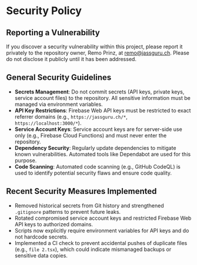 # Security Policy

## Reporting a Vulnerability

If you discover a security vulnerability within this project, please report it privately to the repository owner, Remo Prinz, at [remo@jassguru.ch](mailto:remo@jassguru.ch). Please do not disclose it publicly until it has been addressed.

## General Security Guidelines

- **Secrets Management**: Do not commit secrets (API keys, private keys, service account files) to the repository. All sensitive information must be managed via environment variables.
- **API Key Restrictions**: Firebase Web API keys must be restricted to exact referrer domains (e.g., `https://jassguru.ch/*`, `https://localhost:3000/*`).
- **Service Account Keys**: Service account keys are for server-side use only (e.g., Firebase Cloud Functions) and must never enter the repository.
- **Dependency Security**: Regularly update dependencies to mitigate known vulnerabilities. Automated tools like Dependabot are used for this purpose.
- **Code Scanning**: Automated code scanning (e.g., GitHub CodeQL) is used to identify potential security flaws and ensure code quality.

## Recent Security Measures Implemented

- Removed historical secrets from Git history and strengthened `.gitignore` patterns to prevent future leaks.
- Rotated compromised service account keys and restricted Firebase Web API keys to authorized domains.
- Scripts now explicitly require environment variables for API keys and do not hardcode secrets.
- Implemented a CI check to prevent accidental pushes of duplicate files (e.g., `file 2.tsx`), which could indicate mismanaged backups or sensitive data copies.

